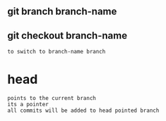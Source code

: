 ## git branch branch-name
## git checkout branch-name
    to switch to branch-name branch

# head
    points to the current branch
    its a pointer
    all commits will be added to head pointed branch